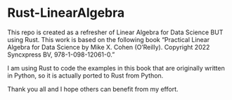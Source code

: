 # Rust-LinearAlgebra

This repo is created as a refresher of Linear Algebra for Data Science BUT using Rust. This work is based on the following book 
“Practical Linear Algebra for Data Science by Mike X. Cohen (O’Reilly).
Copyright 2022 Syncxpress BV, 978-1-098-12061-0.”

I am using Rust to code the examples in this book that are originally written in Python, so it is actually ported to Rust from Python.

Thank you all and I hope others can benefit from my effort. 
